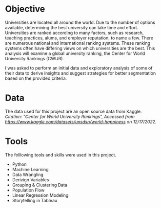 # Objective
Universities are located all around the world. Due to the number of options available, determining the best university can take time and effort. Universities are ranked according to many factors, such as research, teaching practices, alums, and employer reputation, to name a few. There are numerous national and international ranking systems. These ranking systems often have differing views on which universities are the best. This analysis will examine a global university ranking, the Center for World University Rankings (CWUR).

I was asked to perform an initial data and exploratory analysis of some of their data to derive insights and suggest strategies for better segmentation based on the provided criteria.

# Data
The data used for this project are an open source data from Kaggle. *Citation: “Center for World University Rankings”, Accessed from https://www.kaggle.com/datasets/unsdsn/world-happiness on 12/17/2022.*

# Tools
The folllowing tools and skills were used in this project.
- Python
- Machine Learning
- Data Wrangling
- Derivign Variables
- Grouping & Clustering Data
- Population Flow
- Linear Regression Modeling
- Storytelling in Tableau
